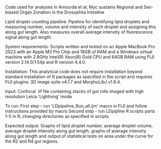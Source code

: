 Code used for analyses in Amourda et al, Myc sustains Regional and Sex-biased Organ Zonation in the Drosophila Intestine

Lipid droplet counting pipeline:
Pipeline for identifying lipid droplets and measuring number, volume and intensity of each droplet and assigning this along gut length. Also measures overall average intensity of fluorescence signal along gut length.

System requirements:
Scripts written and tested on an Apple MacBook Pro 2023 with an Apple M3 Pro Chip and 18GB of RAM and a Windows virtual machine with 2.8GHz Intel(R) Xeon(R) Gold CPU and 64GB RAM using FIJI version 2.14.0/1.54p and R version 4.4.0.

Installation: 
This analytical code does not require installation beyond standard installation of R packages as specified in the script and requires FIJI plugins: 3D image suite v4.1.7 and MorphoLibJ v1.6.4.

Input:
Confocal .lif file containing stacks of gut rolls imaged with high resolution Leica 'Lightning' mode

To run:
First step - run 'LDpipeline_Run_all.ijm' macro in FIJI and follow instructions provided by macro
Second step - run LDpipline R scripts parts 1-5 in R, changing directories as specified in scripts

Expected output:
Graphs of lipid droplet number, average droplet volume, average droplet intensity along gut length, graphs of average intensity along gut length and output of statistical tests on area under the curve for the R2 and R4 gut regions.
